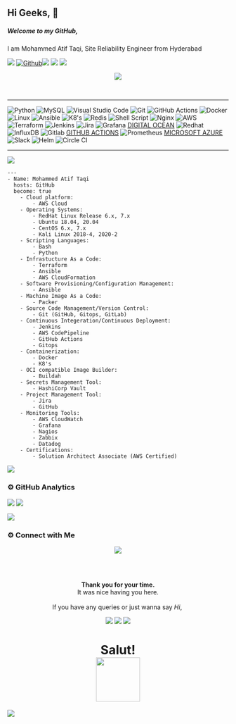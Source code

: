 ## Hi Geeks, 👋

##### Welcome to my GitHub,
I am Mohammed Atif Taqi, Site Reliability Engineer from Hyderabad

![](https://visitor-badge.laobi.icu/badge?page_id=AtifTaqi) [![Github](https://img.shields.io/github/followers/AtifTaqi?label=Follow&style=social)](https://github.com/atifTaqi)<a href="https://www.youtube.com/watch?v=T1bnRJFNjic"><img src="https://user-images.githubusercontent.com/73097560/115834477-dbab4500-a447-11eb-908a-139a6edaec5c.gif"></a>
![](https://github.com/AtifTaqi/Atif-taqi/blob/9e3addefe49adb3ff8f4dc8cf50400aeecdd615c/Profile.gif)<!-- If you want the template for my gif, email me! -->
<img src="https://user-images.githubusercontent.com/73097560/115834477-dbab4500-a447-11eb-908a-139a6edaec5c.gif"></a>
<p align="center">
<img src="https://readme-typing-svg.herokuapp.com?color=cab9ce&size=30&center=true&vCenter=true&width=550&height=50&lines=Hey+There+👋,+I'm+Atif+Taqi;Site+Reliability+Engineer+👨🏻‍💼;Loves+To+Solve+Incidents🛠;A+Automation+scripter+🔥;Infrastructure+Monitoring+🕵">
</p>
<br>
<hr>

![Python](https://img.shields.io/badge/python-3670A0?style=for-the-badge&logo=python&logoColor=ffdd54) ![MySQL](https://img.shields.io/badge/mysql-%2300f.svg?style=for-the-badge&logo=mysql&logoColor=white) ![Visual Studio Code](https://img.shields.io/badge/Visual%20Studio%20Code-0078d7.svg?style=for-the-badge&logo=visual-studio-code&logoColor=white) ![Git](https://img.shields.io/badge/git-%23F05033.svg?style=for-the-badge&logo=git&logoColor=white) ![GitHub Actions](https://img.shields.io/badge/githubactions-%232671E5.svg?style=for-the-badge&logo=githubactions&logoColor=white) ![Docker](https://img.shields.io/badge/docker-%230db7ed.svg?style=for-the-badge&logo=docker&logoColor=white) ![Linux](https://img.shields.io/badge/Linux-FCC624?style=for-the-badge&logo=linux&logoColor=black) ![Ansible](https://img.shields.io/badge/Ansible-000000?style=for-the-badge&logo=ansible&logoColor=white) ![K8's](https://img.shields.io/badge/kubernetes-326ce5.svg?&style=for-the-badge&logo=kubernetes&logoColor=white) ![Redis](https://img.shields.io/badge/redis-%23DD0031.svg?&style=for-the-badge&logo=redis&logoColor=white) ![Shell Script](https://img.shields.io/badge/Shell_Script-121011?style=for-the-badge&logo=gnu-bash&logoColor=white) ![Nginx](https://img.shields.io/badge/Nginx-009639?style=for-the-badge&logo=nginx&logoColor=white) ![AWS](https://img.shields.io/badge/Amazon_AWS-FF9900?style=for-the-badge&logo=amazonaws&logoColor=white) ![Terraform](https://img.shields.io/badge/Terraform-000000?style=for-the-badge&logo=terraform&logoColor=white) ![Jenkins](https://img.shields.io/badge/Jenkins-D24939?style=for-the-badge&logo=Jenkins&logoColor=white) ![Jira](https://img.shields.io/badge/Jira-0052CC?style=for-the-badge&logo=Jira&logoColor=white) ![Grafana](https://img.shields.io/badge/Grafana-F2F4F9?style=for-the-badge&logo=grafana&logoColor=orange&labelColor=F2F4F9) [DIGITAL OCEAN](https://img.shields.io/badge/Digital_Ocean-0080FF?style=for-the-badge&logo=DigitalOcean&logoColor=white)  ![Redhat](https://img.shields.io/badge/Red%20Hat-EE0000?style=for-the-badge&logo=redhat&logoColor=white) ![InfluxDB](	https://img.shields.io/badge/InfluxDB-22ADF6?style=for-the-badge&logo=InfluxDB&logoColor=white) ![Gitlab](https://img.shields.io/badge/GitLab-330F63?style=for-the-badge&logo=gitlab&logoColor=white) [GITHUB ACTIONS](https://img.shields.io/badge/GitHub_Actions-2088FF?style=for-the-badge&logo=github-actions&logoColor=white) ![Prometheus](https://img.shields.io/badge/Prometheus-000000?style=for-the-badge&logo=prometheus&labelColor=000000) [MICROSOFT AZURE](https://img.shields.io/badge/microsoft%20azure-0089D6?style=for-the-badge&logo=microsoft-azure&logoColor=white) ![Slack](https://img.shields.io/badge/Slack-4A154B?style=for-the-badge&logo=slack&logoColor=white) ![Helm](https://img.shields.io/badge/Helm-0F1689?style=for-the-badge&logo=Helm&labelColor=0F1689) ![Circle CI](https://img.shields.io/badge/circleci-343434?style=for-the-badge&logo=circleci&logoColor=white) 
<hr>


<img src="https://readme-typing-svg.herokuapp.com?color=red&size=12&width=180&height=18&lines=A+little+more+about+me...;">

```
---
- Name: Mohammed Atif Taqi
  hosts: GitHub
  become: true
    - Cloud platform:
        - AWS Cloud
    - Operating Systems:
        - RedHat Linux Release 6.x, 7.x
        - Ubuntu 18.04, 20.04
        - CentOS 6.x, 7.x
        - Kali Linux 2018-4, 2020-2
    - Scripting Languages:
        - Bash
        - Python    
    - Infrastucture As a Code:
        - Terraform
        - Ansible
        - AWS CloudFormation
    - Software Provisioning/Configuration Management:
        - Ansible
    - Machine Image As a Code: 
        - Packer
    - Source Code Management/Version Control:
        - Git (GitHub, Gitops, GitLab)
    - Continuous Integeration/Continuous Deployment:
        - Jenkins
        - AWS CodePipeline
        - GitHub Actions
        - Gitops
    - Containerization:
        - Docker
        - K8's
    - OCI compatible Image Builder:
        - Buildah
    - Secrets Management Tool:
        - HashiCorp Vault
    - Project Management Tool:
        - Jira
        - GitHub
    - Monitoring Tools:
        - AWS CloudWatch
        - Grafana
        - Nagios
        - Zabbix
        - Datadog
    - Certifications:
        - Solution Architect Associate (AWS Certified)
```     
<a href="https://www.youtube.com/watch?v=dQw4w9WgXcQ"><img src="https://user-images.githubusercontent.com/73097560/115834477-dbab4500-a447-11eb-908a-139a6edaec5c.gif"></a>
### ⚙️ GitHub Analytics

[![](https://github-readme-stats.vercel.app/api?username=AtifTaqi&show_icons=true&theme=tokyonight&hide_border=true&width=100%&locale=en)](https://github.com/AtifTaqi)
[![](https://github-readme-streak-stats.herokuapp.com/?user=AtifTaqi&theme=tokyonight&hide_border=true&width=100%)](https://github.com/AtifTaqi)

<a href="https://www.youtube.com/watch?v=dQw4w9WgXcQ"><img src="https://user-images.githubusercontent.com/73097560/115834477-dbab4500-a447-11eb-908a-139a6edaec5c.gif"></a>

### ⚙️ Connect with Me

<!-- ----------- CONNECT WITH ME SECTION ------------ -->
<p align="center">
<img src="https://readme-typing-svg.herokuapp.com?color=5082e2&size=40&center=true&vCenter=true&width=550&height=40&lines=Connect+with+me">
</p>

<br>
<div align="center">
  <br>
  <p><b>Thank you for your time.</b><br>
    It was nice having you here.<br><br>
    If you have any queries or just wanna say <i>Hi</i>,&nbsp;
<p align="center">
<a href="mailto:Atiftaqi_cloud@yahoo.com"><img src="https://img.shields.io/badge/Mail-D14936?style=for-the-badge&logo=gmail&logoColor=blue"/></a>
<a href="https://www.linkedin.com/in/atiftaqi"><img src="https://img.shields.io/badge/LinkedIn-0077B5?style=for-the-badge&logo=linkedin&logoColor=white"/></a> 
<a href="https://wa.me/%2B918686699660?text=This%20message%20from%20GitHub."><img src="https://img.shields.io/badge/WhatsApp-25D366?style=for-the-badge&logo=whatsapp&logoColor=white"/></a>
  </a></p>
</div>

<h1 align="center">Salut! <br><img src="https://media.giphy.com/media/hvRJCLFzcasrR4ia7z/giphy.gif" width="100px"></h1>

<a href="https://www.youtube.com/watch?v=dQw4w9WgXcQ"><img src="https://user-images.githubusercontent.com/73097560/115834477-dbab4500-a447-11eb-908a-139a6edaec5c.gif"></a>
